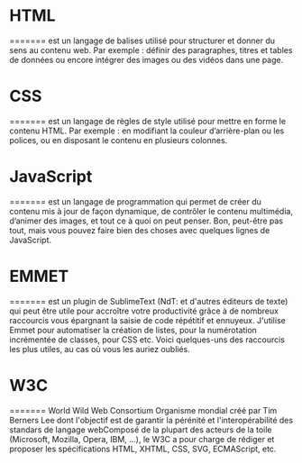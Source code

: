 # HTML
=======
 est un langage de balises utilisé pour structurer et donner du sens au contenu web. Par exemple : définir des paragraphes, titres et tables de données ou encore intégrer des images ou des vidéos dans une page.

 # CSS 
=======
 est un langage de règles de style utilisé pour mettre en forme le contenu HTML. Par exemple : en modifiant la couleur d’arrière-plan ou les polices, ou en disposant le contenu en plusieurs colonnes.

# JavaScript 
=======
est un langage de programmation qui permet de créer du contenu mis à jour de façon dynamique, de contrôler le contenu multimédia, d’animer des images, et tout ce à quoi on peut penser. Bon, peut-être pas tout, mais vous pouvez faire bien des choses avec quelques lignes de JavaScript.

# EMMET
=======
est un plugin de SublimeText (NdT: et d'autres éditeurs de texte) qui peut être utile pour accroître votre productivité grâce à de nombreux raccourcis vous épargnant la saisie de code répétitif et ennuyeux. J'utilise Emmet pour automatiser la création de listes, pour la numérotation incrémentée de classes, pour CSS etc. Voici quelques-uns des raccourcis les plus utiles, au cas où vous les auriez oubliés.

# W3C
=======
World Wild Web Consortium
Organisme mondial créé par Tim Berners Lee dont l'objectif est de garantir la pérénité et l'interopérabilité des standars de langage webComposé de la plupart des acteurs de la toile (Microsoft, Mozilla, Opera, IBM, ...), le W3C a pour charge de rédiger et proposer les
spécifications HTML, XHTML, CSS, SVG, ECMAScript, etc.